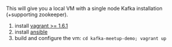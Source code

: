 This will give you a local VM with a single node Kafka installation
(+supporting zookeeper). 

1. install [vagrant >= 1.6.1](https://docs.vagrantup.com/v2/installation/index.html)
2. install [ansible](http://docs.ansible.com/intro_installation.html)
3. build and configure the vm: `cd kafka-meetup-demo; vagrant up`

